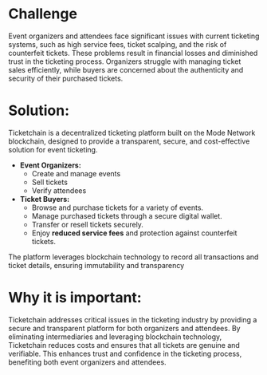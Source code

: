 # Challenge
Event organizers and attendees face significant issues with current ticketing systems, such as high service fees, ticket scalping, and the risk of counterfeit tickets. These problems result in financial losses and diminished trust in the ticketing process. Organizers struggle with managing ticket sales efficiently, while buyers are concerned about the authenticity and security of their purchased tickets.

# Solution:

Ticketchain is a decentralized ticketing platform built on the Mode Network blockchain, designed to provide a transparent, secure, and cost-effective solution for event ticketing. 

- **Event Organizers:**
    - Create and manage events
    - Sell tickets
    - Verify attendees
- **Ticket Buyers:**
    - Browse and purchase tickets for a variety of events.
    - Manage purchased tickets through a secure digital wallet.
    - Transfer or resell tickets securely.
    - Enjoy **reduced service fees** and protection against counterfeit tickets.

The platform leverages blockchain technology to record all transactions and ticket details, ensuring immutability and transparency

# **Why it is important:**

Ticketchain addresses critical issues in the ticketing industry by providing a secure and transparent platform for both organizers and attendees. By eliminating intermediaries and leveraging blockchain technology, Ticketchain reduces costs and ensures that all tickets are genuine and verifiable. This enhances trust and confidence in the ticketing process, benefiting both event organizers and attendees.


